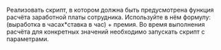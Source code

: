 Реализовать скрипт, в котором должна быть предусмотрена функция расчёта заработной платы сотрудника. 
Используйте в нём формулу: (выработка в часах*ставка в час) + премия. 
Во время выполнения расчёта для конкретных значений необходимо запускать 
скрипт с параметрами.
